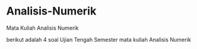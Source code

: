 # Analisis-Numerik
Mata Kuliah Analisis Numerik

berikut adalah 4 soal Ujian Tengah Semester mata kuliah Analisis Numerik
